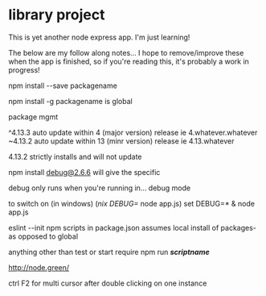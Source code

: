 # library project

This is yet another node express app.  I'm just learning!

The below are my follow along notes... I hope to remove/improve these when the app is finished,
so if you're reading this, it's probably a work in progress!

npm install --save packagename

npm install -g packagename
is global

package mgmt

^4.13.3
auto update within 4 (major version) release  ie 4.whatever.whatever
~4.13.2
auto update within 13 (minr version) release ie 4.13.whatever

4.13.2
strictly installs and will not update

npm install debug@2.6.6  will give the specific

debug only runs when you're running in... debug mode

to switch on (in windows) (*nix    DEBUG=* node app.js)
set DEBUG=* & node app.js

eslint --init
npm scripts in package.json assumes local install of packages- as opposed to global

anything other than test or start require
npm run  ***scriptname***

http://node.green/

ctrl F2 for multi cursor after double clicking on one instance